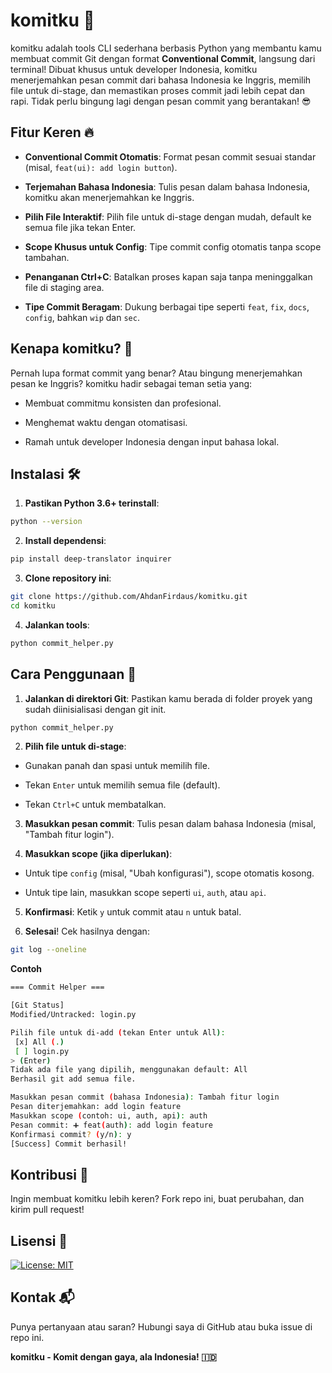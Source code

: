 # komitku 🚀

komitku adalah tools CLI sederhana berbasis Python yang membantu kamu membuat commit Git dengan format **Conventional Commit**, langsung dari terminal! Dibuat khusus untuk developer Indonesia, komitku menerjemahkan pesan commit dari bahasa Indonesia ke Inggris, memilih file untuk di-stage, dan memastikan proses commit jadi lebih cepat dan rapi. Tidak perlu bingung lagi dengan pesan commit yang berantakan! 😎

## Fitur Keren 🔥

- **Conventional Commit Otomatis**: Format pesan commit sesuai standar (misal, `feat(ui): add login button`).

- **Terjemahan Bahasa Indonesia**: Tulis pesan dalam bahasa Indonesia, komitku akan menerjemahkan ke Inggris.

- **Pilih File Interaktif**: Pilih file untuk di-stage dengan mudah, default ke semua file jika tekan Enter.

- **Scope Khusus untuk Config**: Tipe commit config otomatis tanpa scope tambahan.

- **Penanganan Ctrl+C**: Batalkan proses kapan saja tanpa meninggalkan file di staging area.

- **Tipe Commit Beragam**: Dukung berbagai tipe seperti `feat`, `fix`, `docs`, `config`, bahkan `wip` dan `sec`.

## Kenapa komitku? 🤔

Pernah lupa format commit yang benar? Atau bingung menerjemahkan pesan ke Inggris? komitku hadir sebagai teman setia yang:

- Membuat commitmu konsisten dan profesional.

- Menghemat waktu dengan otomatisasi.

- Ramah untuk developer Indonesia dengan input bahasa lokal.

## Instalasi 🛠️

1. **Pastikan Python 3.6+ terinstall**:
```sh
python --version
```

2. **Install dependensi**:
```sh
pip install deep-translator inquirer
```

3. **Clone repository ini**:
```sh
git clone https://github.com/AhdanFirdaus/komitku.git
cd komitku
```

4. **Jalankan tools**:
```sh
python commit_helper.py
```

## Cara Penggunaan 📖

1. **Jalankan di direktori Git**: Pastikan kamu berada di folder proyek yang sudah diinisialisasi dengan git init.
```sh
python commit_helper.py
```

2. **Pilih file untuk di-stage**:

- Gunakan panah dan spasi untuk memilih file.

- Tekan `Enter` untuk memilih semua file (default).

- Tekan `Ctrl+C` untuk membatalkan.

3. **Masukkan pesan commit**: Tulis pesan dalam bahasa Indonesia (misal, "Tambah fitur login").

4. **Masukkan scope (jika diperlukan)**:

- Untuk tipe `config` (misal, "Ubah konfigurasi"), scope otomatis kosong.

- Untuk tipe lain, masukkan scope seperti `ui`, `auth`, atau `api`.

5. **Konfirmasi**: Ketik `y` untuk commit atau `n` untuk batal.

6. **Selesai**! Cek hasilnya dengan:
```sh
git log --oneline
```
**Contoh**
```sh
=== Commit Helper ===

[Git Status]
Modified/Untracked: login.py

Pilih file untuk di-add (tekan Enter untuk All):
 [x] All (.)
 [ ] login.py
> (Enter)
Tidak ada file yang dipilih, menggunakan default: All
Berhasil git add semua file.

Masukkan pesan commit (bahasa Indonesia): Tambah fitur login
Pesan diterjemahkan: add login feature
Masukkan scope (contoh: ui, auth, api): auth
Pesan commit: ➕ feat(auth): add login feature
Konfirmasi commit? (y/n): y
[Success] Commit berhasil!
```

## Kontribusi 🤝

Ingin membuat komitku lebih keren? Fork repo ini, buat perubahan, dan kirim pull request!

## Lisensi 📜

[![License: MIT](https://img.shields.io/badge/License-MIT-green.svg)](LICENSE)

## Kontak 📬

Punya pertanyaan atau saran? Hubungi saya di GitHub atau buka issue di repo ini.

**komitku - Komit dengan gaya, ala Indonesia! 🇮🇩**